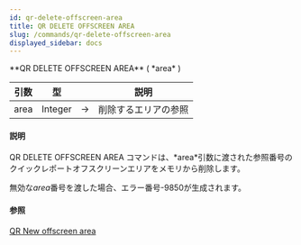 ```yaml
---
id: qr-delete-offscreen-area
title: QR DELETE OFFSCREEN AREA
slug: /commands/qr-delete-offscreen-area
displayed_sidebar: docs
---
```


<!--REF #_command_.QR DELETE OFFSCREEN AREA.Syntax-->**QR DELETE OFFSCREEN AREA** ( *area* )<!-- END REF-->
<!--REF #_command_.QR DELETE OFFSCREEN AREA.Params-->
| 引数 | 型 |  | 説明 |
| --- | --- | --- | --- |
| area | Integer | &rarr; | 削除するエリアの参照 |

<!-- END REF-->

#### 説明 

<!--REF #_command_.QR DELETE OFFSCREEN AREA.Summary-->QR DELETE OFFSCREEN AREA コマンドは、*area*引数に渡された参照番号のクイックレポートオフスクリーンエリアをメモリから削除します。<!-- END REF-->

無効な*area*番号を渡した場合、エラー番号-9850が生成されます。

#### 参照 

[QR New offscreen area](qr-new-offscreen-area.md)  